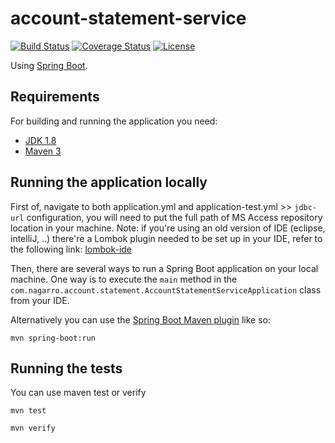 # account-statement-service

[![Build Status](https://travis-ci.org/codecentric/springboot-sample-app.svg?branch=master)](https://travis-ci.org/codecentric/springboot-sample-app)
[![Coverage Status](https://coveralls.io/repos/github/codecentric/springboot-sample-app/badge.svg?branch=master)](https://coveralls.io/github/codecentric/springboot-sample-app?branch=master)
[![License](http://img.shields.io/:license-apache-blue.svg)](http://www.apache.org/licenses/LICENSE-2.0.html)

Using [Spring Boot](http://projects.spring.io/spring-boot/).

## Requirements

For building and running the application you need:

- [JDK 1.8](http://www.oracle.com/technetwork/java/javase/downloads/jdk8-downloads-2133151.html)
- [Maven 3](https://maven.apache.org)

## Running the application locally
First of, navigate to both application.yml and application-test.yml >> `jdbc-url` configuration, you will need to put the full path of MS Access repository location in your machine.
Note: if you're using an old version of IDE (eclipse, intelliJ, ..) there're a Lombok plugin needed to be set up in your IDE, refer to the following link: [lombok-ide](https://www.baeldung.com/lombok-ide)

Then, there are several ways to run a Spring Boot application on your local machine. One way is to execute the `main` method in the `com.nagarro.account.statement.AccountStatementServiceApplication` class from your IDE.

Alternatively you can use the [Spring Boot Maven plugin](https://docs.spring.io/spring-boot/docs/current/reference/html/build-tool-plugins-maven-plugin.html) like so:

```shell
mvn spring-boot:run
```
## Running the tests 

You can use maven test or verify
```shell
mvn test
```
```shell
mvn verify
```
